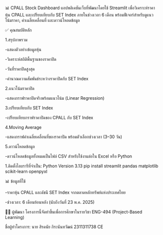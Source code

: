 
📊 CPALL Stock Dashboard
แอปพลิเคชันเว็บที่พัฒนาโดยใช้ Streamlit เพื่อวิเคราะห์ราคาหุ้น CPALL และเปรียบเทียบกับ SET Index ภายในช่วงเวลา 6 เดือน พร้อมฟีเจอร์สำหรับดูแนวโน้มราคา, ค่าเฉลี่ยเคลื่อนที่ และดาวน์โหลดข้อมูล


✅ คุณสมบัติหลัก
 
 1.สรุปภาพรวม

-แสดงตัวอย่างข้อมูลหุ้น

-วิเคราะห์สถิติพื้นฐานของราคาปิด

-วันที่ราคาปิดสูงสุด

-คำนวณความสัมพันธ์ระหว่างราคาปิดกับ SET Index

2.แนวโน้มราคาปิด

-แสดงกราฟราคาปิดจริงพร้อมแนวโน้ม (Linear Regression)

3.เปรียบเทียบกับ SET Index

-เปรียบเทียบกราฟราคาปิดของ CPALL กับ SET Index

4.Moving Average

-แสดงกราฟค่าเฉลี่ยเคลื่อนที่ของราคาปิด พร้อมตัวเลือกช่วงเวลา (3–30 วัน)

5.ดาวน์โหลดข้อมูล

-ดาวน์โหลดข้อมูลทั้งหมดเป็นไฟล์ CSV สำหรับใช้งานต่อใน Excel หรือ Python



1.ติดตั้งไลบรารีที่จำเป็น: Python Version 3.13
  pip install streamlit pandas matplotlib scikit-learn openpyxl


📊 ข้อมูลที่ใช้
 
 -ราคาหุ้น CPALL และดัชนี SET Index จากตลาดหลักทรัพย์แห่งประเทศไทย
 
 -ช่วงเวลา: 6 เดือนย้อนหลัง (นับถึงวันที่ 23 พ.ค. 2025)

 
 🙋‍♂️ ผู้พัฒนา
โครงการนี้จัดทำขึ้นเพื่อการศึกษาในรายวิชา ENG-494 (Project-Based Learning)


ชื่อผู้ทำโครงการ: นาย สิรดนัย กิระนันทวัฒน์ 2311311738 CE
